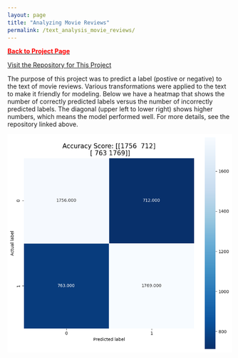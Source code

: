 ```yaml
---
layout: page
title: "Analyzing Movie Reviews"
permalink: /text_analysis_movie_reviews/
---
```


[<span style="color: #FF0000; font-weight: bold;">Back to Project Page</span>](https://kdfullington.github.io/kdfullington_portfolio/projects/)

[Visit the Repository for This Project](https://github.com/kdfullington/kdfullington-portfolio/tree/main/text_analysis_movie_reviews)

The purpose of this project was to predict a label (postive or negative) to the text of movie reviews. Various transformations were applied to the text to make it friendly for modeling. Below we have a heatmap that shows the number of correctly predicted labels versus the number of incorrectly predicted labels. The diagonal (upper left to lower right) shows higher numbers, which means the model performed well. For more details, see the repository linked above.

![Graph](../assets/images/actual_v_predict_text_label_heatmap.png)